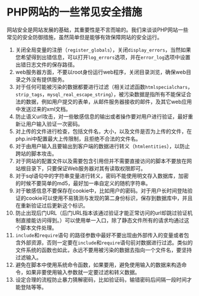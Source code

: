 # PHP网站的一些常见安全措施

网站安全是网站发展的基础，其重要性是不言而喻的。我们来谈谈PHP网站一些常见的安全防御措施，虽然简单但是能够有效保障网站的安全运行。

1. 关闭全局变量的注册（`register_globals`），关闭`display_errors`，当然如果您希望得到出错信息，可以打开`log_errors`选项，并在`error_log`选项中设置出错日志文件的保存路径。
2. web服务器方面，不要以root身份运行web程序，关闭目录浏览，确保web目录之外没有提供服务。
3. 对于任何可能被污染的数据都要进行过滤（相关过滤函数`htmlspecialchars`，`strip_tags`，`mysql_real_escape_string`），被污染数据是指所有不能保证合法的数据，例如用户提交的表单，从邮件服务器接收的邮件，及其它web应用中发送过来的xml文档。
4. 防止语义url攻击，对一些敏感信息的输出或者操作要对用户进行验证，最好重新让用户输入验证一次密码。
5. 对上传的文件进行检查，包括文件名，大小，以及文件是否为上传的文件，在php.ini中配置最大上传限制，且拒绝不合法的文件名。
6. 对于由用户输入且要输出到客户端的数据进行转义（`htmlentities`），以防止跨站的脚本攻击。
7. 对于网站的配置文件以及需要包含引用但并不需要直接访问的脚本不要放在网站根目录下，只要保证Web服务器对其有读取权限即可。
8. 对于sql语句中的字符串变量进行转义，密码不能使用明文存入数据库，加密的时候不要简单的md5，最好加一串自定义的随机字符串。
9. 对于敏感信息不要保存在cookie中，比如用户的密码。对于用户长时间登陆验证的cookie可以使用不易猜测与发现的第二身份标识，保存到数据库中，并且在重新验证过后更新这个标识。
10. 防止出现后门URL（后门URL指本该通过验证才能正常访问的url却跳过验证机制直接能访问得到。）可以使用单一入口，除了静态文件所有的请求均通过这个脚本文件处理。
11. `include`和`require`语句 的路径参数中最好不要出现由外部传入的变量或者包含外部资源，否则一定要在`include`和`require`语句前对数据进行过滤。类似的文件系统的函数也如此，永远不要用被污染的数据去指向一个文件名，要坚持过滤输入。
12. 避免在脚本中使用系统命令函数，如果要用，避免使用输入的数据来构造命令，如果非要使用输入参数就一定要过滤和转义数据。
13. 设定合理的流程防止暴力猜解密码，比如验证码，输错密码后间隔一段时间才能登陆等等。
